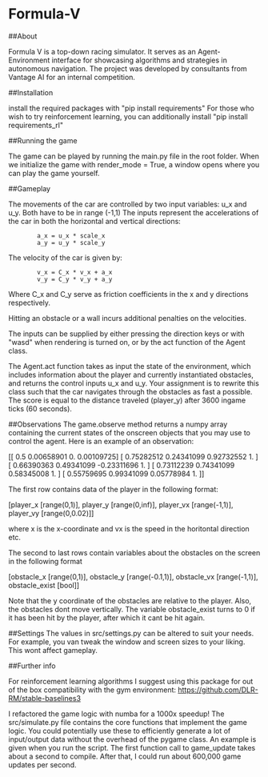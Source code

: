 # Formula-V
 
##About

Formula V is a top-down racing simulator. It serves as an Agent-Environment interface for showcasing algorithms and strategies in autonomous navigation. The project was developed by consultants from Vantage AI for an internal competition.

##Installation

install the required packages with "pip install requirements"
For those who wish to try reinforcement learning, you can additionally install "pip install requirements_rl"

##Running the game

The game can be played by running the main.py file in the root folder. When we initialize the game with render_mode = True,
a window opens where you can play the game yourself.

##Gameplay

The movements of the car are controlled by two input variables: u_x and u_y. Both have to be in range (-1,1)
The inputs represent the accelerations of the car in both the horizontal and vertical directions:
```
        a_x = u_x * scale_x
        a_y = u_y * scale_y
```
The velocity of the car is given by:
```
        v_x = C_x * v_x + a_x
        v_y = C_y * v_y + a_y 
```
Where C_x and C_y serve as friction coefficients in the x and y directions respectively.

Hitting an obstacle or a wall incurs additional penalties on the velocities.

The inputs can be supplied by either pressing the direction keys or with "wasd" when rendering is turned on, or by the act function of the Agent class. 

The Agent.act function takes as input the state of the environment, which includes information about the player and currently instantiated obstacles, and returns the control inputs u_x and u_y. Your assignment is to rewrite this class such that the car navigates through the obstacles as fast a possible. The score is equal to the distance traveled (player_y) after 3600 ingame ticks (60 seconds).

##Observations
The game.observe method returns a numpy array containing the current states of the onscreen objects that you may use to control the agent. Here is an example of an observation:

[[ 0.5         0.00658901  0.          0.00109725]
 [ 0.75282512  0.24341099  0.92732552  1.        ]
 [ 0.66390363  0.49341099 -0.23311696  1.        ]
 [ 0.73112239  0.74341099  0.58345008  1.        ]
 [ 0.55759695  0.99341099  0.05778984  1.        ]]

The first row contains data of the player in the following format:

 [player_x [range(0,1)], player_y [range(0,inf)], player_vx [range(-1,1)], player_vy [range(0,0.02)]]
 
where x is the x-coordinate and vx is the speed in the horitontal direction etc.

The second to last rows contain variables about the obstacles on the screen in the following format

 [obstacle_x [range(0,1)], obstacle_y [range(-0.1,1)], obstacle_vx [range(-1,1)], obstacle_exist [bool]]
 
Note that the y coordinate of the obstacles are relative to the player. Also, the obstacles dont move vertically. The variable obstacle_exist turns to 0 if it has been hit by the player, after which it cant be hit again. 


##Settings
The values in src/settings.py can be altered to suit your needs. For example, you van tweak the window and screen sizes to your liking. This wont affect gameplay.

##Further info

For reinforcement learning algorithms I suggest using this package for out of the box compatibility with the gym environment:
https://github.com/DLR-RM/stable-baselines3


I refactored the game logic with numba for a 1000x speedup!
The src/simulate.py file contains the core functions that implement the game logic. 
You could potentially use these to efficiently generate a lot of input/output data without the overhead of the pygame class.
An example is given when you run the script.
The first function call to game_update takes about a second to compile. 
After that, I could run about 600,000 game updates per second.
